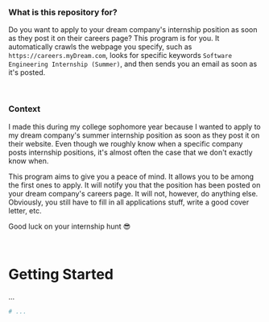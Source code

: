 <br>
<br>

### What is this repository for?
Do you want to apply to your dream company's internship position
as soon as they post it on their careers page?
This program is for you. It automatically crawls the webpage you
specify, such as `https://careers.myDream.com`, looks for specific
keywords `Software Engineering Internship (Summer)`, and then
sends you an email as soon as it's posted.

<br>

### Context
I made this during my college sophomore year because I wanted to
apply to my dream company's summer internship
position as soon as they post it on their website.
Even though we roughly know when a specific company posts
internship positions, it's almost often the case that we
don't exactly know when.

This program aims to give you a peace of mind. It allows you to be among the
first ones to apply. It will notify you that the position has been posted on your
dream company's careers page. It will not, however, do anything else.
Obviously, you still have to fill in all applications stuff,
write a good cover letter, etc.

Good luck on your internship hunt 😎

<br>

# Getting Started

...

```bash
# ...

```

<br>
<br>
<br>

